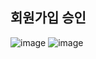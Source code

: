 ## 회원가입 승인

![image](https://github.com/user-attachments/assets/d78c4907-4f66-4e40-b8f7-f6aff33b24f8)
![image](https://github.com/user-attachments/assets/ad7b227c-4a47-4ee3-b04c-76e7bc9a682f)
